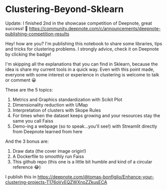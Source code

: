 # Clustering-Beyond-Sklearn

[<ProgressiveImage src="https://github.com/TBonfi/Clustering-Beyond-Sklearn/blob/main/notebook.ipynb">](/static/buttons/view-in-deepnote.svg)



Update: I finished 2nd in the showcase competition of Deepnote, great success! 🤩 https://community.deepnote.com/c/announcements/deepnote-publishing-competition-results
  
Hey! how are you? I'm publishing this notebook to share some libraries, tips and tricks for clustering problems. I strongly advice, check it on Deepnote by clicking the badge!


I'm skipping all the explanations that you can find in Sklearn, because the idea is share my current tools in a quick way. Even with this point made, everyone with some interest or experience in clustering is welcome to talk or comment 😀

These are the 5 topics:
  1. Metrics and Graphics standardization with Scikit Plot
  2. Dimensionality reduction with UMap
  3. Interpretation of clusters with Skope Rules
  4. For times when the dataset keeps growing and your resources stay the same you call Faiss
  5. Demo-ing a webpage (so to speak...you'll see!) with Streamlit directly from Deepnote learned from here

And the 3 bonus are:

  1. Draw data (the cover image origin!)
  2. A Dockerfile to smoothly run Faiss 
  3. This github repo (this one is a little bit humble and kind of a circular reference 😂)


I publish this in https://deepnote.com/@tomas-bonfiglio/Enhance-your-clustering-projects-T176oVvEQZWXnoZZkusECA
